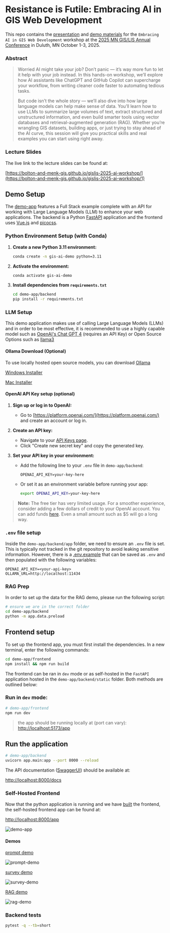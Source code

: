 # Resistance is Futile: Embracing AI in GIS Web Development

This repo contains the [presentation](./presentation/) and [demo materials](./demo-app/) for the `Embracing AI in GIS Web Development` workshop at the [2025 MN GIS/LIS Annual Conference](https://www.mngislis.org/mpage/annualconference) in Duluth, MN October 1-3, 2025.

### Abstract

> Worried AI might take your job? Don’t panic — it’s way more fun to let it help with your job instead. In this hands-on workshop, we’ll explore how AI assistants like ChatGPT and GitHub Copilot can supercharge your workflow, from writing cleaner code faster to automating tedious tasks.
> 
> But code isn’t the whole story — we’ll also dive into how large language models can help make sense of data. You’ll learn how to use LLMs to summarize large volumes of text, extract structured and unstructured information, and even build smarter tools using vector databases and retrieval-augmented generation (RAG). Whether you’re wrangling GIS datasets, building apps, or just trying to stay ahead of the AI curve, this session will give you practical skills and real examples you can start using right away.


### Lecture Slides

The live link to the lecture slides can be found at:

[https://bolton-and-menk-gis.github.io/gislis-2025-ai-workshop/](https://bolton-and-menk-gis.github.io/gislis-2025-ai-workshop/1)

## Demo Setup

The [demo-app](./demo-app/) features a Full Stack example complete with an API for working with Large Language Models (LLM) to enhance your web applications. The backend is a Python [FastAPI](https://fastapi.tiangolo.com/) application and the frontend uses [Vue.js](https://vuejs.org/) and [picocss](https://picocss.com/).

### Python Environment Setup (with Conda)

1. **Create a new Python 3.11 environment:**

    ```sh
    conda create -n gis-ai-demo python=3.11
    ```

2. **Activate the environment:**
    ```sh
    conda activate gis-ai-demo
    ```
3. **Install dependencies from `requirements.txt`**
    ```sh
    cd demo-app/backend
    pip install -r requirements.txt
    ```

### LLM Setup

This demo application makes use of calling Large Language Models (LLMs) and in order to be most effective, it is recommended to use a highly capable model such as [OpenAI's Chat GPT 4]() (requires an API Key) or Open Source Options such as [llama3](https://ollama.com/library/llama3)

#### Ollama Download (Optional)

To use locally hosted open source models, you can download [Ollama](https://ollama.com/)

[Windows Installer](https://ollama.com/download/windows)

[Mac Installer](https://ollama.com/download/mac)

#### OpenAI API Key setup (optional)


1. **Sign up or log in to OpenAI:**
   - Go to [https://platform.openai.com/](https://platform.openai.com/) and create an account or log in.

2. **Create an API key:**
   - Navigate to your [API Keys page](https://platform.openai.com/api-keys).
   - Click "Create new secret key" and copy the generated key.

3. **Set your API key in your environment:**
   - Add the following line to your `.env` file in `demo-app/backend`:
     ```
     OPENAI_API_KEY=your-key-here
     ```
   - Or set it as an environment variable before running your app:
     ```sh
     export OPENAI_API_KEY=your-key-here
     ```

> **Note:** The free tier has very limited usage. For a smoother experience, consider adding a few dollars of credit to your OpenAI account. You can add funds [here](https://platform.openai.com/account/billing). Even a small amount such as $5 will go a long way.

### `.env` file setup

Inside the `demo-app/backend/app` folder, we need to ensure an `.env` file is set. This is typically not tracked in the git repository to avoid leaking sensitive information. However, there is a [.env.example](./demo-app/backend/app/.env.example) that can be saved as `.env` and then populated with the following variables:

```env
OPENAI_API_KEY=<your-api-key>
OLLAMA_URL=http://localhost:11434
```

### RAG Prep

In order to set up the data for the RAG demo, please run the following script:

```sh
# ensure we are in the correct folder
cd demo-app/backend
python -m app.data.preload
```

## Frontend setup

To set up the frontend app, you must first install the dependencies. In a new terminal, enter the following commands:

```sh
cd demo-app/frontend
npm install && npm run build
```

The frontend can be ran in `dev` mode or as self-hosted in the `FastAPI` application hosted in the `demo-app/backend/static` folder. Both methods are outlined below:

### Run in `dev` mode:

```sh
# demo-app/frontend
npm run dev
```

> the app should be running locally at (port can vary):
>  [http://localhost:5173/app](http://localhost:5173) 

## Run the application

```sh
# demo-app/backend
uvicorn app.main:app --port 8000 --reload
```

The API documentation ([SwaggerUI]()) should be available at:

[http://localhost:8000/docs](http://localhost:8000/docs)

### Self-Hosted Frontend

Now that the python application is running and we have [built](#frontend-setup) the frontend, the self-hosted frontend app can be found at:

[http://localhost:8000/app](http://localhost:8000/app)

![demo-app](./presentation/public/images/demo-app.png)

#### Demos

[prompt demo](http://localhost:8000/app/ask)

![prompt-demo](./presentation/public/images/prompt-demo.png)


[survey demo](http://localhost:8000/app/survey)

![survey-demo](./presentation/public/images/drawn_survey_lines.png)

[RAG demo](http://localhost:8000/app/rag)

![rag-demo](./presentation/public/images/rag-results.png)



### Backend tests

```sh
pytest -q --tb=short
```
